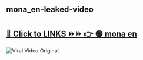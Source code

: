 
 ## mona_en-leaked-video 

# <h2><a href="https://clipsfans.com/mona_en&ref=git">🔗 Click to LINKS ⏩⏩ 👉 🟢 mona en </a></h2>

<a href="https://clipsfans.com/mona_en&ref=git" rel="nofollow" data-target="animated-image.originalLink"><img src="https://i.ibb.co.com/xMMVF88/686577567.gif" alt="Viral Video Original" style="max-width: 100%; display: inline-block;" data-target="animated-image.originalImage"></a>
